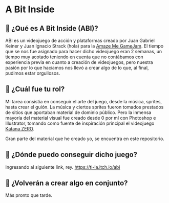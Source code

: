 A Bit Inside
=================================
:round_pushpin: ¿Qué es A Bit Inside (ABI)?
------------------------------------
ABI es un videojuego de acción y plataformas creado por Juan Gabriel Keiner y Juan Ignacio Strack (hola) para la [Amaze Me GameJam][].
El tiempo que se nos fue asignado para hacer dicho videojuego eran 2 semanas, un tiempo muy acotado teniendo en cuenta que no contábamos con experiencia previa en cuanto a creación de videojuegos, pero nuestra pasión por lo que hacíamos nos llevó a crear algo de lo que, al final, pudimos estar orgullosos.

:round_pushpin: ¿Cuál fue tu rol?
------------------------------------
Mi tarea consistía en conseguir el arte del juego, desde la música, sprites, hasta crear el guión.
La música y ciertos sprites fueron tomados prestados de sitios que aportaban material de dominio público. Pero la inmensa mayoría del material visual fue creado desde 0 por mí con Photoshop e Illustrator, tomando como fuente de inspiración principal el videojuego [Katana ZERO][].

Gran parte del material que he creado yo, se encuentra en este repositorio.

:round_pushpin: ¿Dónde puedo conseguir dicho juego?
------------------------------------
Ingresando al siguiente link, rey.
https://ti-la.itch.io/abi

:round_pushpin: ¿Volverán a crear algo en conjunto?
------------------------------------
Más pronto que tarde.








[Amaze Me GameJam]: https://itch.io/jam/amaze-me-game-jam
[Katana ZERO]: https://store.steampowered.com/app/460950/Katana_ZERO/
